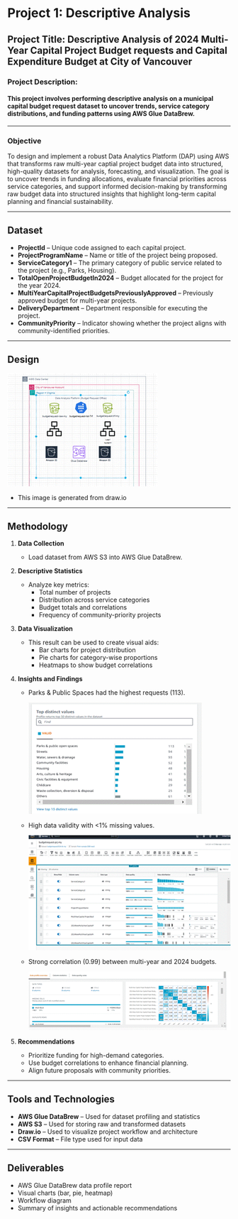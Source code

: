 
# Project 1: Descriptive Analysis
## Project Title: Descriptive Analysis of 2024 Multi-Year Capital Project Budget requests and Capital Expenditure Budget at City of Vancouver 
###  Project Description: 
#### This project involves performing descriptive analysis on a municipal capital budget request dataset to uncover trends, service category distributions, and funding patterns using AWS Glue DataBrew.
---

### **Objective**  
To design and implement a robust Data Analytics Platform (DAP) using AWS that transforms raw multi-year captial project budget data into structured, high-quality datasets for analysis, forecasting, and visualization. The goal is to uncover trends in funding allocations, evaluate financial priorities across service categories, and support informed decision-making by transforming raw budget data into structured insights that highlight long-term capital planning and financial sustainability.

---

## Dataset

- **ProjectId** – Unique code assigned to each capital project.  
- **ProjectProgramName** – Name or title of the project being proposed.  
- **ServiceCategory1** – The primary category of public service related to the project (e.g., Parks, Housing).  
- **TotalOpenProjectBudgetIn2024** – Budget allocated for the project for the year 2024.  
- **MultiYearCapitalProjectBudgetsPreviouslyApproved** – Previously approved budget for multi-year projects.  
- **DeliveryDepartment** – Department responsible for executing the project.  
- **CommunityPriority** – Indicator showing whether the project aligns with community-identified priorities.

---

## Design
![Preview](images/design.png)

- This image is generated from draw.io
---


## Methodology

1. **Data Collection**  
   - Load dataset from AWS S3 into AWS Glue DataBrew.

2. **Descriptive Statistics**  
   - Analyze key metrics:  
     - Total number of projects  
     - Distribution across service categories  
     - Budget totals and correlations  
     - Frequency of community-priority projects
     

3. **Data Visualization**  
   - This result can be used to create visual aids:  
     - Bar charts for project distribution  
     - Pie charts for category-wise proportions  
     - Heatmaps to show budget correlations

4. **Insights and Findings**  
   - Parks & Public Spaces had the highest requests (113).

     ![Preview](images/PRofile%20overview.png)
     
   - High data validity with <1% missing values.

     ![Preview](images/Profile%20report1.png)
     
   - Strong correlation (0.99) between multi-year and 2024 budgets.   

      ![Preview](images/Profile%20report.png)
   
        

6. **Recommendations**  
   - Prioritize funding for high-demand categories.  
   - Use budget correlations to enhance financial planning.  
   - Align future proposals with community priorities.

---

## Tools and Technologies

- **AWS Glue DataBrew** – Used for dataset profiling and statistics  
- **AWS S3** – Used for storing raw and transformed datasets  
- **Draw.io** – Used to visualize project workflow and architecture  
- **CSV Format** – File type used for input data

---

## Deliverables

- AWS Glue DataBrew data profile report  
- Visual charts (bar, pie, heatmap)  
- Workflow diagram  
- Summary of insights and actionable recommendations
```

